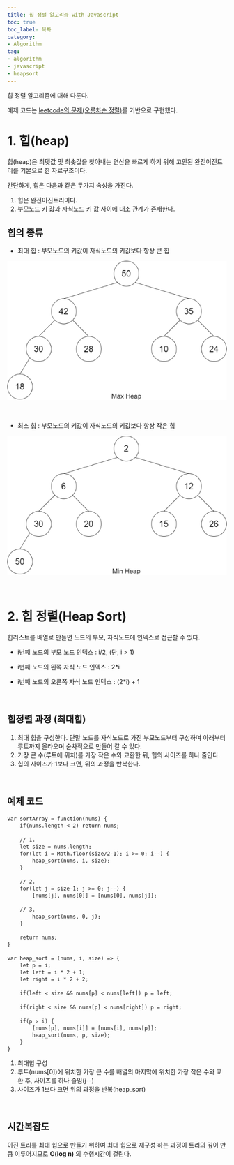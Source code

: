 ```yaml
---
title: 힙 정렬 알고리즘 with Javascript
toc: true
toc_label: 목차
category:
- Algorithm
tag:
- algorithm
- javascript
- heapsort
---
```


힙 정렬 알고리즘에 대해 다룬다.

예제 코드는 [leetcode의 문제(오름차순 정렬)](https://leetcode.com/problems/sort-an-array/)를 기반으로  구현했다.


# 1. 힙(heap)
힙(heap)은 최댓값 및 최솟값을 찾아내는 연산을 빠르게 하기 위해 고안된 완전이진트리를 기본으로 한 자료구조이다.

간단하게, 힙은 다음과 같은 두가지 속성을 가진다.

1. 힙은 완전이진트리이다.
2. 부모노드 키 값과 자식노드 키 값 사이에 대소 관계가 존재한다.


## 힙의 종류
- 최대 힙 : 부모노드의 키값이 자식노드의 키값보다 항상 큰 힙

![최대 힙](/assets/resource/max_heap.png)

<br>

- 최소 힙 : 부모노드의 키값이 자식노드의 키값보다 항상 작은 힙

![최소 힙](/assets/resource/min_heap.png)

<br>

# 2. 힙 정렬(Heap Sort)

힙리스트를 배열로 만들면 노드의 부모, 자식노드에 인덱스로 접근할 수 있다.

- i번째 노드의 부모 노드 인덱스 :   i/2, (단, i > 1)

- i번째 노드의 왼쪽 자식 노드 인덱스 : 2\*i

- i번째 노드의 오른쪽 자식 노드 인덱스 : (2\*i) + 1

<br>

## 힙정렬 과정 (최대힙)

1. 최대 힙을 구성한다. 단말 노드를 자식노드로 가진 부모노드부터 구성하며 아래부터 루트까지 올라오며 순차적으로 만들어 갈 수 있다.
2. 가장 큰 수(루트에 위치)를 가장 작은 수와 교환한 뒤, 힙의 사이즈를 하나 줄인다. 
3. 힙의 사이즈가 1보다 크면, 위의 과정을 반복한다.

<br>

## 예제 코드

```
var sortArray = function(nums) { 
    if(nums.length < 2) return nums;
    
    // 1. 
    let size = nums.length;
    for(let i = Math.floor(size/2-1); i >= 0; i--) {
        heap_sort(nums, i, size);
    }
  
    // 2.
    for(let j = size-1; j >= 0; j--) {
        [nums[j], nums[0]] = [nums[0], nums[j]];
				
    // 3.
        heap_sort(nums, 0, j);
    }
    
    return nums;
}

var heap_sort = (nums, i, size) => {
    let p = i;
    let left = i * 2 + 1;
	let right = i * 2 + 2;
    
    if(left < size && nums[p] < nums[left]) p = left;
    
    if(right < size && nums[p] < nums[right]) p = right;
    
    if(p > i) {
        [nums[p], nums[i]] = [nums[i], nums[p]];
        heap_sort(nums, p, size);
    }
}
```
1. 최대힙 구성
2. 루트(nums[0])에 위치한 가장 큰 수를 배열의 마지막에 위치한 가장 작은 수와 교환 후, 사이즈를 하나 줄임(j--)
3. 사이즈가 1보다 크면 위의 과정을 반복(heap_sort)

<br>

## 시간복잡도
이진 트리를 최대 힙으로 만들기 위하여 최대 힙으로 재구성 하는 과정이 트리의 깊이 만큼 이루어지므로 **O(log n)** 의 수행시간이 걸린다.

